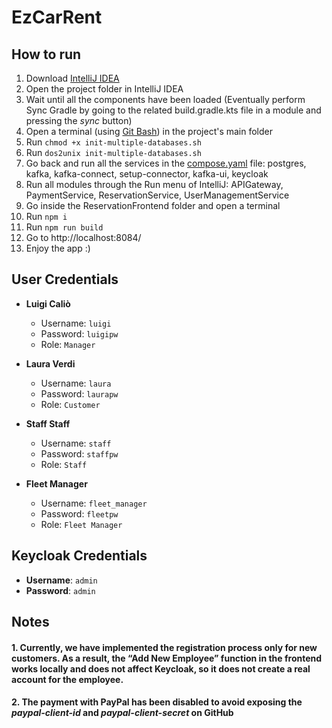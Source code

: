 # EzCarRent

## How to run
1. Download [IntelliJ IDEA](https://www.jetbrains.com/idea/download/?section=windows) 
2. Open the project folder in IntelliJ IDEA
3. Wait until all the components have been loaded (Eventually perform Sync Gradle by going to the related build.gradle.kts file in a module and pressing the _sync_ button)
4. Open a terminal (using [Git Bash](https://git-scm.com/downloads)) in the project's main folder
5. Run `chmod +x init-multiple-databases.sh`
6. Run `dos2unix init-multiple-databases.sh`   
7. Go back and run all the services in the [compose.yaml](compose.yaml) file: postgres, kafka, kafka-connect, setup-connector, kafka-ui, keycloak
8. Run all modules through the Run menu of IntelliJ: APIGateway, PaymentService, ReservationService, UserManagementService
9. Go inside the ReservationFrontend folder and open a terminal
10. Run `npm i`
11. Run `npm run build`
12. Go to http://localhost:8084/
13. Enjoy the app :)

## User Credentials

- **Luigi Caliò**
    - Username: `luigi`
    - Password: `luigipw`
    - Role: `Manager`

- **Laura Verdi**
    - Username: `laura`
    - Password: `laurapw`
    - Role: `Customer`

- **Staff Staff**
    - Username: `staff`
    - Password: `staffpw`
    - Role: `Staff`

- **Fleet Manager**
    - Username: `fleet_manager`
    - Password: `fleetpw`
    - Role: `Fleet Manager`

## Keycloak Credentials
- **Username**: `admin`
- **Password**: `admin`

## Notes

#### 1. Currently, we have implemented the registration process only for new customers. As a result, the “Add New Employee” function in the frontend works locally and does not affect Keycloak, so it does not create a real account for the employee.

#### 2. The payment with PayPal has been disabled to avoid exposing the _paypal-client-id_ and _paypal-client-secret_ on GitHub  
